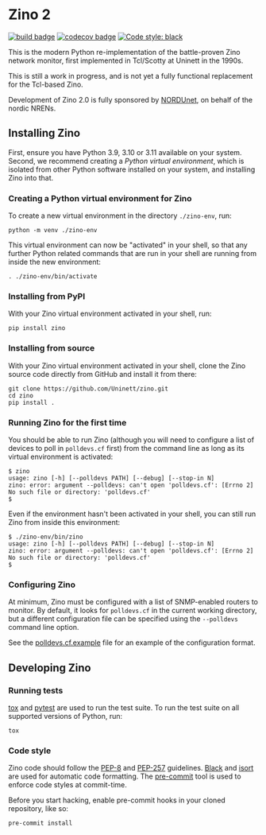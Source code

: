 # Zino 2
[![build badge](https://img.shields.io/github/actions/workflow/status/Uninett/zino/tests.yml?branch=master)](https://github.com/Uninett/zino/actions)
[![codecov badge](https://codecov.io/gh/Uninett/zino/branch/master/graph/badge.svg)](https://codecov.io/gh/Uninett/zino)
[![Code style: black](https://img.shields.io/badge/code%20style-black-000000.svg)](https://github.com/psf/black)

This is the modern Python re-implementation of the battle-proven Zino network
monitor, first implemented in Tcl/Scotty at Uninett in the 1990s.

This is still a work in progress, and is not yet a fully functional
replacement for the Tcl-based Zino.

Development of Zino 2.0 is fully sponsored by [NORDUnet](https://nordu.net/),
on behalf of the nordic NRENs.

## Installing Zino

First, ensure you have Python 3.9, 3.10 or 3.11 available on your system.
Second, we recommend creating a *Python virtual environment*, which is
isolated from other Python software installed on your system, and installing
Zino into that.

### Creating a Python virtual environment for Zino

To create a new virtual environment in the directory `./zino-env`, run:

```shell
python -m venv ./zino-env
```

This virtual environment can now be "activated" in your shell, so that any
further Python related commands that are run in your shell are running from inside the
new environment:

```shell
. ./zino-env/bin/activate
```

### Installing from PyPI

With your Zino virtual environment activated in your shell, run:

```shell
pip install zino
```

### Installing from source

With your Zino virtual environment activated in your shell, clone the Zino
source code directly from GitHub and install it from there:

```shell
git clone https://github.com/Uninett/zino.git
cd zino
pip install .
```

### Running Zino for the first time

You should be able to run Zino (although you will need to configure a list of
devices to poll in `polldevs.cf` first) from the command line as long as its
virtual environment is activated:

```console
$ zino
usage: zino [-h] [--polldevs PATH] [--debug] [--stop-in N]
zino: error: argument --polldevs: can't open 'polldevs.cf': [Errno 2] No such file or directory: 'polldevs.cf'
$
```

Even if the environment hasn't been activated in your shell, you can still run
Zino from inside this environment:

```console
$ ./zino-env/bin/zino
usage: zino [-h] [--polldevs PATH] [--debug] [--stop-in N]
zino: error: argument --polldevs: can't open 'polldevs.cf': [Errno 2] No such file or directory: 'polldevs.cf'
$
```

### Configuring Zino

At minimum, Zino must be configured with a list of SNMP-enabled routers to
monitor.  By default, it looks for `polldevs.cf` in the current working
directory, but a different configuration file can be specified using the
`--polldevs` command line option.

See the [polldevs.cf.example](./polldevs.cf.example) file for an example of the
configuration format.


## Developing Zino

### Running tests

[tox](https://tox.wiki/) and [pytest](https://pytest.org/) are used to run the
test suite. To run the test suite on all supported versions of Python, run:

```shell
tox
```

### Code style

Zino code should follow the [PEP-8](https://peps.python.org/pep-0008/) and
[PEP-257](https://peps.python.org/pep-0257/)
guidelines. [Black](https://github.com/psf/black) and
[isort](https://pycqa.github.io/isort/) are used for automatic code
formatting. The [pre-commit](https://pre-commit.com/) tool is used to enforce
code styles at commit-time.

Before you start hacking, enable pre-commit hooks in your cloned repository,
like so:

```shell
pre-commit install
```
